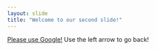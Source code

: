 ```yaml
---
layout: slide
title: "Welcome to our second slide!"
---
```

[Please use Google!](http://www.google.com)
Use the left arrow to go back!
